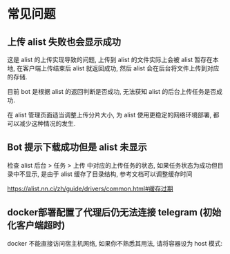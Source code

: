 # 常见问题

## 上传 alist 失败也会显示成功

这是 alist 的上传实现导致的问题, 上传到 alist 的文件实际上会被 alist 暂存在本地, 在客户端上传结束后 alist 就返回成功, 然后 alist 会在后台将文件上传到对应的存储.

目前 bot 是根据 alist 的返回判断是否成功, 无法获知 alist 的后台上传任务是否成功.

在 alist 管理页面适当调整上传分片大小, 为 alist 使用更稳定的网络环境部署, 都可以减少这种情况的发生.

## Bot 提示下载成功但是 alist 未显示

检查 alist 后台 > 任务 > 上传 中对应的上传任务的状态, 如果任务状态为成功但目录中不显示, 是由于 alist 缓存了目录结构, 参考文档可以调整缓存时间

https://alist.nn.ci/zh/guide/drivers/common.html#缓存过期

## docker部署配置了代理后仍无法连接 telegram (初始化客户端超时)

docker 不能直接访问宿主机网络, 如果你不熟悉其用法, 请将容器设为 host 模式:

